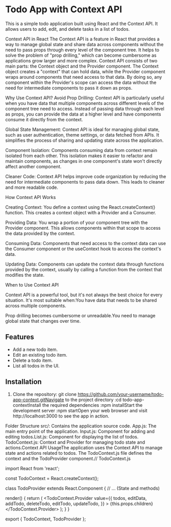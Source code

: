 # Todo App with Context API

This is a simple todo application built using React and the Context API. It allows users to add, edit, and delete tasks in a list of todos.


Context API in React
The Context API is a feature in React that provides a way to manage global state and share data across components without the need to pass props through every level of the component tree. It helps to solve the problem of "prop drilling," which can become cumbersome as applications grow larger and more complex.
Context API consists of two main parts: the Context object and the Provider component. The Context object creates a "context" that can hold data, while the Provider component wraps around components that need access to that data. By doing so, any component within the Provider's scope can access the data without the need for intermediate components to pass it down as props.


Why Use Context API?
Avoid Prop Drilling: Context API is particularly useful when you have data that multiple components across different levels of the component tree need to access. Instead of passing data through each level as props, you can provide the data at a higher level and have components consume it directly from the context.

Global State Management: Context API is ideal for managing global state, such as user authentication, theme settings, or data fetched from APIs. It simplifies the process of sharing and updating state across the application.

Component Isolation: Components consuming data from context remain isolated from each other. This isolation makes it easier to refactor and maintain components, as changes in one component's state won't directly affect another component.

Cleaner Code: Context API helps improve code organization by reducing the need for intermediate components to pass data down. This leads to cleaner and more readable code. 



How Context API Works

Creating Context: You define a context using the React.createContext() function. This creates a context object with a Provider and a Consumer.

Providing Data: You wrap a portion of your component tree with the Provider component. This allows components within that scope to access the data provided by the context.

Consuming Data: Components that need access to the context data can use the Consumer component or the useContext hook to access the context's data.

Updating Data: Components can update the context data through functions provided by the context, usually by calling a function from the context that modifies the state.


When to Use Context API

Context API is a powerful tool, but it's not always the best choice for every situation. It's most suitable when:You have data that needs to be shared across multiple components.

Prop drilling becomes cumbersome or unreadable.You need to manage global state that changes over time.

## Features

- Add a new todo item.
- Edit an existing todo item.
- Delete a todo item.
- List all todos in the UI.

## Installation

1. Clone the repository:
   git clone https://github.com/your-username/todo-app-context.gitNavigate to the project directory
:cd todo-app-contextInstall the required dependencies
:npm installStart the development server
:npm startOpen your web browser and visit http://localhost:3000 to see the app in action.

Folder Structure
src/: Contains the application source code.
App.js: The main entry point of the application.
Input.js: Component for adding and editing todos.List.js: Component for displaying the list of todos.
TodoContext.js: Context and Provider for managing todo state and actions.Context API UsageThe application uses the Context API to manage state and actions related to todos. 
The TodoContext.js file defines the context and the TodoProvider component.// TodoContext.js

import React from 'react';

const TodoContext = React.createContext();

class TodoProvider extends React.Component {
  // ... (State and methods)

  render() {
    return (
      <TodoContext.Provider
        value={{
          todos,
          editData,
          addTodo,
          deleteTodo,
          editTodo,
          updateTodo,
        }}
      >
        {this.props.children}
      </TodoContext.Provider>
    );
  }
}

export { TodoContext, TodoProvider };
